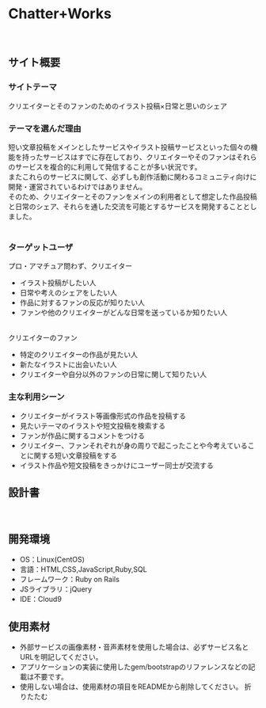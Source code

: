# Chatter+Works
​
## サイト概要
### サイトテーマ
クリエイターとそのファンのためのイラスト投稿×日常と思いのシェア
​
### テーマを選んだ理由
短い文章投稿をメインとしたサービスやイラスト投稿サービスといった個々の機能を持ったサービスはすでに存在しており、クリエイターやそのファンはそれらのサービスを複合的に利用して発信することが多い状況です。<br>
またこれらのサービスに関して、必ずしも創作活動に関わるコミュニティ向けに開発・運営されているわけではありません。<br>
そのため、クリエイターとそのファンをメインの利用者として想定した作品投稿と日常のシェア、それらを通した交流を可能とするサービスを開発することとしました。<br>
​
### ターゲットユーザ
プロ・アマチュア問わず、クリエイター
- イラスト投稿がしたい人
- 日常や考えのシェアをしたい人
- 作品に対するファンの反応が知りたい人
- ファンや他のクリエイターがどんな日常を送っているか知りたい人

<br>
クリエイターのファン

- 特定のクリエイターの作品が見たい人
- 新たなイラストに出会いたい人
- クリエイターや自分以外のファンの日常に関して知りたい人

### 主な利用シーン
- クリエイターがイラスト等画像形式の作品を投稿する
- 見たいテーマのイラストや短文投稿を検索する
- ファンが作品に関するコメントをつける
- クリエイター、ファンそれぞれが身の周りで起こったことや今考えていることに関する短い文章投稿をする
- イラスト作品や短文投稿をきっかけにユーザー同士が交流する
​
## 設計書
<!--テーマを設定・提出する時点では不要です-->
​
## 開発環境
- OS：Linux(CentOS)
- 言語：HTML,CSS,JavaScript,Ruby,SQL
- フレームワーク：Ruby on Rails
- JSライブラリ：jQuery
- IDE：Cloud9
​
## 使用素材
- 外部サービスの画像素材・音声素材を使用した場合は、必ずサービス名とURLを明記してください。
- アプリケーションの実装に使用したgem/bootstrapのリファレンスなどの記載は不要です。
- 使用しない場合は、使用素材の項目をREADMEから削除してください。
折りたたむ